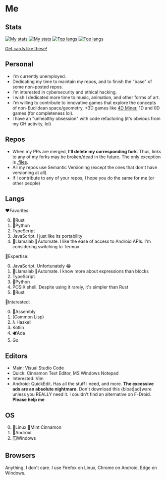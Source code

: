 # Me

## Stats
<a href=https://github.com/Rudxain#gh-light-mode-only>
	<img
		src=https://github-readme-stats.vercel.app/api?username=Rudxain&show_icons=true&hide_rank=true#gh-light-mode-only
		alt='My stats'
		loading=lazy
	>
</a>
<a href=https://github.com/Rudxain#gh-dark-mode-only>
	<img
		src=https://github-readme-stats.vercel.app/api?username=Rudxain&show_icons=true&hide_rank=true&theme=github_dark#gh-dark-mode-only
		alt='My stats'
		loading=lazy
	>
</a>

<a href=https://github.com/Rudxain#gh-light-mode-only>
	<img
		src=https://github-readme-stats.vercel.app/api/top-langs/?username=Rudxain&langs_count=3#gh-light-mode-only
		alt='Top langs'
		loading=lazy
	>
</a>
<a href=https://github.com/Rudxain#gh-dark-mode-only>
	<img
		src=https://github-readme-stats.vercel.app/api/top-langs/?username=Rudxain&langs_count=3&theme=github_dark#gh-dark-mode-only
		alt='Top langs'
		loading=lazy
	>
</a>

[Get cards like these!](https://github.com/anuraghazra/github-readme-stats)

## Personal
- I'm currently unemployed.
- Dedicating my time to maintain my repos, and to finish the "base" of some non-posted repos.
- I’m interested in cybersecurity and ethical hacking.
- I wish I dedicated more time to music, animation, and other forms of art.
- I'm willing to contribute to innovative games that explore the concepts of non-Euclidean space/geometry, +3D games like [4D Miner](https://mashpoe.com/4d-miner), 1D and 0D games (for completeness lol).
- I have an "unhealthy obsession" with code refactoring (it's obvious from my GH activity, lol)

## Repos
- When my PRs are merged, **I'll delete my corresponding fork**. Thus, links to any of my forks may be broken/dead in the future. The only exception is [.files](https://github.com/Rudxain/dotfiles).
- All my repos use Semantic Versioning (except the ones that don't have versioning at all).
- If I contribute to any of your repos, I hope you do the same for me (or other people)

## Langs
❤Favorites:

0. 🦀Rust
1. 🐍Python
2. TypeScript
3. JavaScript. I just like its portability
4. 🦙Llamalab 📱Automate. I like the ease of access to Android APIs. I'm considering switching to Termux

🧠Expertise:

0. JavaScript. Unfortunately 😂
1. 🦙Llamalab 📱Automate. I know more about expressions than blocks
2. TypeScript
3. 🐍Python
4. POSIX shell. Despite using it rarely, it's simpler than Rust
5. 🦀Rust

👀Interested:

0. 💾Assembly
1. (Common Lisp)
2. λ Haskell
3. Kotlin
4. 🕊Ada
5. Go

## Editors

- Main: Visual Studio Code
- Quick: Cinnamon Text Editor, MS Windows Notepad
- Interested: Vim
- Android: QuickEdit. Has all the stuff I need, and more. **The excessive ads are an absolute nightmare.** Don't download this {bloat|ad}ware unless you REALLY need it. I couldn't find an alternative on F-Droid. **Please help me**

## OS

0. 🐧Linux 🌿Mint Cinnamon
1. 🤖Android
2. 🪟Windows

## Browsers

Anything, I don't care. I use Firefox on Linux, Chrome on Android, Edge on Windows.
